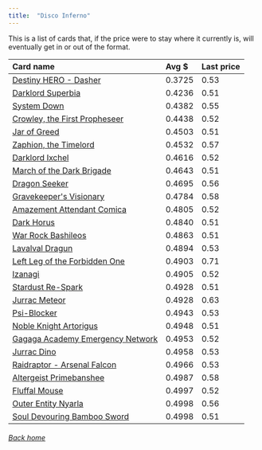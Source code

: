 ```yaml
---
title:  "Disco Inferno"
---
```


This is a list of cards that, if the price were to stay where it currently is, will eventually get in or out of the format.

| Card name | Avg $ | Last price |
| :-- | :-- | :-- |
[Destiny HERO - Dasher](https://db.ygoprodeck.com/card/?search=Destiny%20HERO%20-%20Dasher) | 0.3725 | 0.53 |
[Darklord Superbia](https://db.ygoprodeck.com/card/?search=Darklord%20Superbia) | 0.4236 | 0.51 |
[System Down](https://db.ygoprodeck.com/card/?search=System%20Down) | 0.4382 | 0.55 |
[Crowley, the First Propheseer](https://db.ygoprodeck.com/card/?search=Crowley,%20the%20First%20Propheseer) | 0.4438 | 0.52 |
[Jar of Greed](https://db.ygoprodeck.com/card/?search=Jar%20of%20Greed) | 0.4503 | 0.51 |
[Zaphion, the Timelord](https://db.ygoprodeck.com/card/?search=Zaphion,%20the%20Timelord) | 0.4532 | 0.57 |
[Darklord Ixchel](https://db.ygoprodeck.com/card/?search=Darklord%20Ixchel) | 0.4616 | 0.52 |
[March of the Dark Brigade](https://db.ygoprodeck.com/card/?search=March%20of%20the%20Dark%20Brigade) | 0.4643 | 0.51 |
[Dragon Seeker](https://db.ygoprodeck.com/card/?search=Dragon%20Seeker) | 0.4695 | 0.56 |
[Gravekeeper's Visionary](https://db.ygoprodeck.com/card/?search=Gravekeeper's%20Visionary) | 0.4784 | 0.58 |
[Amazement Attendant Comica](https://db.ygoprodeck.com/card/?search=Amazement%20Attendant%20Comica) | 0.4805 | 0.52 |
[Dark Horus](https://db.ygoprodeck.com/card/?search=Dark%20Horus) | 0.4840 | 0.51 |
[War Rock Bashileos](https://db.ygoprodeck.com/card/?search=War%20Rock%20Bashileos) | 0.4863 | 0.51 |
[Lavalval Dragun](https://db.ygoprodeck.com/card/?search=Lavalval%20Dragun) | 0.4894 | 0.53 |
[Left Leg of the Forbidden One](https://db.ygoprodeck.com/card/?search=Left%20Leg%20of%20the%20Forbidden%20One) | 0.4903 | 0.71 |
[Izanagi](https://db.ygoprodeck.com/card/?search=Izanagi) | 0.4905 | 0.52 |
[Stardust Re-Spark](https://db.ygoprodeck.com/card/?search=Stardust%20Re-Spark) | 0.4928 | 0.51 |
[Jurrac Meteor](https://db.ygoprodeck.com/card/?search=Jurrac%20Meteor) | 0.4928 | 0.63 |
[Psi-Blocker](https://db.ygoprodeck.com/card/?search=Psi-Blocker) | 0.4943 | 0.53 |
[Noble Knight Artorigus](https://db.ygoprodeck.com/card/?search=Noble%20Knight%20Artorigus) | 0.4948 | 0.51 |
[Gagaga Academy Emergency Network](https://db.ygoprodeck.com/card/?search=Gagaga%20Academy%20Emergency%20Network) | 0.4953 | 0.52 |
[Jurrac Dino](https://db.ygoprodeck.com/card/?search=Jurrac%20Dino) | 0.4958 | 0.53 |
[Raidraptor - Arsenal Falcon](https://db.ygoprodeck.com/card/?search=Raidraptor%20-%20Arsenal%20Falcon) | 0.4966 | 0.53 |
[Altergeist Primebanshee](https://db.ygoprodeck.com/card/?search=Altergeist%20Primebanshee) | 0.4987 | 0.58 |
[Fluffal Mouse](https://db.ygoprodeck.com/card/?search=Fluffal%20Mouse) | 0.4997 | 0.52 |
[Outer Entity Nyarla](https://db.ygoprodeck.com/card/?search=Outer%20Entity%20Nyarla) | 0.4998 | 0.56 |
[Soul Devouring Bamboo Sword](https://db.ygoprodeck.com/card/?search=Soul%20Devouring%20Bamboo%20Sword) | 0.4998 | 0.51 |

###### [Back home](index)